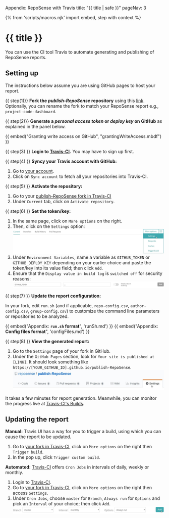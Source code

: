 <variable name="title">Appendix: RepoSense with Travis</variable>
<frontmatter>
  title: "{{ title | safe }}"
  pageNav: 3
</frontmatter>

{% from 'scripts/macros.njk' import embed, step with context %}

<h1 class="display-4"><md>{{ title }}</md></h1>

<div id="section-setting-up">

<div class="lead">

You can use the CI tool Travis to automate generating and publishing of RepoSense reports.
</div>


<!-- ==================================================================================================== -->

## Setting up

<div id="section-fork-token">

<box type="info" seamless>

The instructions below assume you are using GitHub pages to host your report.
</box>


{{ step(1)}} **Fork the _publish-RepoSense_ repository** using this [link](https://github.com/RepoSense/publish-RepoSense/fork). Optionally, you can rename the fork to match your RepoSense report e.g., `project-code-dashboard`.

</div>

{{ step(2)}} **Generate a _personal access token_ or _deploy key_ on GitHub** as explained in the panel below.

  {{ embed("Granting write access on GitHub", "grantingWriteAccess.mbdf") }}

{{ step(3) }} **Login to [Travis-CI](https://travis-ci.org/).** You may have to sign up first.

{{ step(4) }} **Syncy your Travis account with GitHub:**

1. Go to [your account](https://travis-ci.org/account/repositories).
1. Click on `Sync account` to fetch all your repositories into Travis-CI.

{{ step(5) }} **Activate the repository:**

1. Go to your [publish-RepoSense fork in Travis-CI](https://travis-ci.org/search/publish-RepoSense/)
1. Under `Current` tab, click on `Activate repository`.

{{ step(6) }} **Set the token/key:**

1. In the same page, click on `More options` on the right.
1. Then, click on the `Settings` option:<br>
   ![Travis-CI Dashboard](../images/publishingguide-travissetting.jpg "Travis-CI Dashboard")
1. Under `Environment Variables`, name a variable as `GITHUB_TOKEN` or `GITHUB_DEPLOY_KEY` depending on your earlier choice and paste the token/key into its value field; then click `Add`.
1. Ensure that the `Display value in build log` is `switched off` for security reasons:<br>
   ![Travis-CI Environment Variable](../images/publishingguide-githubtoken.jpg "Travis-CI Environment Variable")

{{ step(7) }} **Update the report configuration:**

<span id="section-edit-configs">

In your fork, edit `run.sh` (and if applicable, `repo-config.csv`, `author-config.csv`, `group-config.csv`) to customize the command line parameters or repositories to be analyzed.

  {{ embed("Appendix: **`run.sh` format**", 'runSh.md') }}
  {{ embed("Appendix: **Config files format**", 'configFiles.md') }}
</span>

{{ step(8) }} **View the generated report:**

1. Go to the `Settings` page of your fork in GitHub.
1. Under the `GitHub Pages` section, look for `Your site is published at [LINK]`. It should look something like `https://[YOUR_GITHUB_ID].github.io/publish-RepoSense`.
![GitHub Setting](../images/publishingguide-githubsetting.jpg "GitHub Setting")

<box type="info" seamless>

It takes a few minutes for report generation. Meanwhile, you can monitor the progress live at [Travis-CI's Builds](https://travis-ci.org/dashboard/builds).
</box>

</div>

<!-- ==================================================================================================== -->

## Updating the report

**Manual:** Travis UI has a way for you to trigger a build, using which you can cause the report to be updated.

1. Go to [your fork in Travis-CI](https://travis-ci.org/search/publish-RepoSense/), click on `More options` on the right then `Trigger build`.
1. In the pop up, click `Trigger custom build`.

**Automated:** [Travis-CI](https://travis-ci.org/) offers `Cron Jobs` in intervals of daily, weekly or monthly.

1. Login to [Travis-CI](https://travis-ci.org/).
1. Go to [your fork in Travis-CI](https://travis-ci.org/search/publish-RepoSense/), click on `More options` on the right then access `Settings`.
1. Under `Cron Jobs`, choose `master` for `Branch`, `Always run` for `Options` and pick an `Interval` of your choice; then click `Add`.
![Travis-CI Cron](../images/publishingguide-cronsetting.jpg "Travis-CI Cron")
